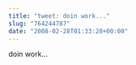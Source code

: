 ```yaml
---
title: "tweet: doin work..."
slug: "764244787"
date: "2008-02-28T01:33:20+00:00"
---
```

doin work...